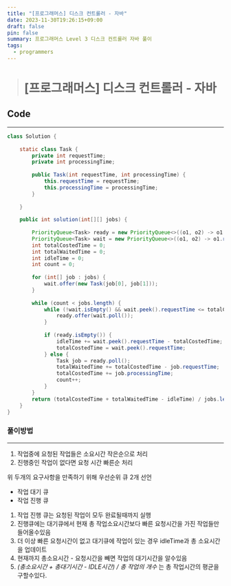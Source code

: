 ```yaml
---
title: "[프로그래머스] 디스크 컨트롤러 - 자바"
date: 2023-11-30T19:26:15+09:00
draft: false
pin: false
summary: 프로그래머스 Level 3 디스크 컨트롤러 자바 풀이
tags:
  - programmers
---
```


> # [프로그래머스] 디스크 컨트롤러 - 자바

## Code
---

```java
class Solution {  
  
    static class Task {  
        private int requestTime;  
        private int processingTime;  
  
        public Task(int requestTime, int processingTime) {  
            this.requestTime = requestTime;  
            this.processingTime = processingTime;  
        }  
  
    }  
  
    public int solution(int[][] jobs) {  
  
        PriorityQueue<Task> ready = new PriorityQueue<>((o1, o2) -> o1.processingTime - o2.processingTime);  
        PriorityQueue<Task> wait = new PriorityQueue<>((o1, o2) -> o1.requestTime - o2.requestTime);  
        int totalCostedTime = 0;  
        int totalWaitedTime = 0;  
        int idleTime = 0;  
        int count = 0;  
  
        for (int[] job : jobs) {  
            wait.offer(new Task(job[0], job[1]));  
        }  
  
        while (count < jobs.length) {  
            while (!wait.isEmpty() && wait.peek().requestTime <= totalCostedTime) {  
                ready.offer(wait.poll());  
            }  
  
            if (ready.isEmpty()) {  
                idleTime += wait.peek().requestTime - totalCostedTime;  
                totalCostedTime = wait.peek().requestTime;  
            } else {  
                Task job = ready.poll();  
                totalWaitedTime += totalCostedTime - job.requestTime;  
                totalCostedTime += job.processingTime;  
                count++;  
            }  
        }  
        return (totalCostedTime + totalWaitedTime - idleTime) / jobs.length;  
    }  
}
```


### 풀이방법
---

1. 작업중에 요청된 작업들은 소요시간 작은순으로 처리
2.  진행중인 작업이 없다면 요청 시간 빠른순 처리

위 두개의 요구사항을 만족하기 위해 우선순위 큐 2개 선언
- 작업 대기 큐
- 작업 진행 큐

1. 작업 진행 큐는 요청된 작업이 모두 완료될때까지 실행
2. 진행큐에는 대기큐에서 현재 총 작업소요시간보다  빠른 요청시간을 가진 작업들만 들어올수있음
3. 더 이상 빠른 요청시간이 없고 대기큐에 작업이 있는 경우 idleTime과 총 소요시간을 업데이트
4. 현재까지 총소요시간 - 요청시간을 빼면 작업의 대기시간을 알수있음
5. _(총소요시간 + 총대기시간  - IDLE시간) / 총 작업의 개수_ 는 총 작업시간의 평균을 구할수있다.
